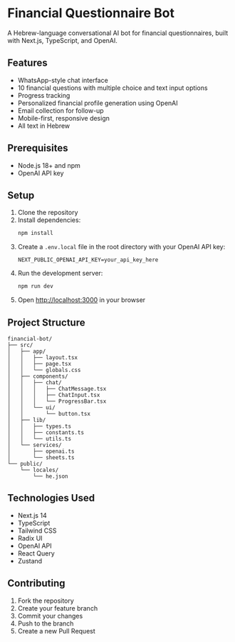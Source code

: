 # Financial Questionnaire Bot

A Hebrew-language conversational AI bot for financial questionnaires, built with Next.js, TypeScript, and OpenAI.

## Features

- WhatsApp-style chat interface
- 10 financial questions with multiple choice and text input options
- Progress tracking
- Personalized financial profile generation using OpenAI
- Email collection for follow-up
- Mobile-first, responsive design
- All text in Hebrew

## Prerequisites

- Node.js 18+ and npm
- OpenAI API key

## Setup

1. Clone the repository
2. Install dependencies:
   ```bash
   npm install
   ```
3. Create a `.env.local` file in the root directory with your OpenAI API key:
   ```
   NEXT_PUBLIC_OPENAI_API_KEY=your_api_key_here
   ```
4. Run the development server:
   ```bash
   npm run dev
   ```
5. Open [http://localhost:3000](http://localhost:3000) in your browser

## Project Structure

```
financial-bot/
├── src/
│   ├── app/
│   │   ├── layout.tsx
│   │   ├── page.tsx
│   │   └── globals.css
│   ├── components/
│   │   ├── chat/
│   │   │   ├── ChatMessage.tsx
│   │   │   ├── ChatInput.tsx
│   │   │   └── ProgressBar.tsx
│   │   └── ui/
│   │       └── button.tsx
│   ├── lib/
│   │   ├── types.ts
│   │   ├── constants.ts
│   │   └── utils.ts
│   └── services/
│       ├── openai.ts
│       └── sheets.ts
└── public/
    └── locales/
        └── he.json
```

## Technologies Used

- Next.js 14
- TypeScript
- Tailwind CSS
- Radix UI
- OpenAI API
- React Query
- Zustand

## Contributing

1. Fork the repository
2. Create your feature branch
3. Commit your changes
4. Push to the branch
5. Create a new Pull Request
